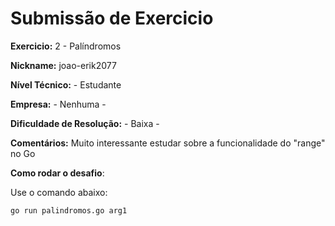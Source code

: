 # Submissão de Exercicio

**Exercicio:** 2 - Palíndromos

**Nickname:** joao-erik2077

**Nível Técnico:** - Estudante

**Empresa:** - Nenhuma -

**Dificuldade de Resolução:** - Baixa -

**Comentários:** Muito interessante estudar sobre a funcionalidade do "range" no Go

**Como rodar o desafio**: 

Use o comando abaixo: 
```bash
go run palindromos.go arg1
```